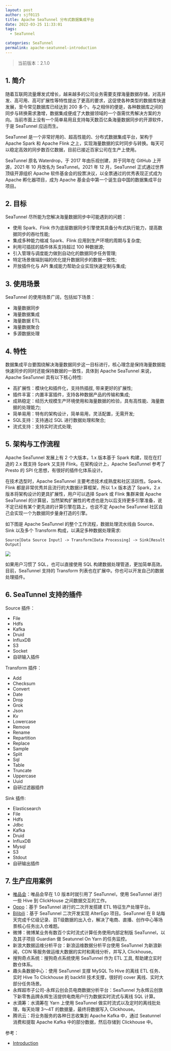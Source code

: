```yaml
---
layout: post
author: sjf0115
title: Apache SeaTunnel 分布式数据集成平台
date: 2022-03-25 11:33:01
tags:
  - SeaTunnel

categories: SeaTunnel
permalink: apache-seatunnel-introduction
---
```


> 当前版本：2.1.0

## 1. 简介

随着互联网流量爆发式增长，越来越多的公司业务需要支撑海量数据存储，对高并发、高可用、高可扩展性等特性提出了更高的要求，这促使各种类型的数据库快速发展，至今常见数据库已经达到 200 多个。与之相伴的便是，各种数据库之间的同步与转换需求激增，数据集成便成了大数据领域的一个亟需优秀解决方案的方向。当前市面上没有一个简单易用且支持每天数百亿条海量数据同步的开源软件，于是 SeaTunnel 应运而生。

SeaTunnel 是一个非常好用的、超高性能的、分布式数据集成平台，架构于 Apache Spark 和 Apache Flink 之上，实现海量数据的实时同步与转换。每天可以稳定高效的同步数百亿数据，目前已接近百家公司在生产上使用。

SeaTunnel 原名 Waterdrop，于 2017 年由乐视创建，并于同年在 GitHub 上开源，2021 年 10 月改名为 SeaTunnel。2021 年 12 月，SeaTunnel 正式通过世界顶级开源组织 Apache 软件基金会的投票决议，以全票通过的优秀表现正式成为 Apache 孵化器项目，成为 Apache 基金会中第一个诞生自中国的数据集成平台项目。

## 2. 目标

SeaTunnel 尽所能为您解决海量数据同步中可能遇到的问题：
- 使用 Spark、Flink 作为底层数据同步引擎使其具备分布式执行能力，提高数据同步的吞吐性能;
- 集成多种能力缩减 Spark、Flink 应用到生产环境的周期与复杂度;
- 利用可插拔的插件体系支持超过 100 种数据源;
- 引入管理与调度能力做到自动化的数据同步任务管理;
- 特定场景做端到端的优化提升数据同步的数据一致性;
- 开放插件化与 API 集成能力帮助企业实现快速定制与集成;

## 3. 使用场景

SeaTunnel 的使用场景广阔，包括如下场景：
- 海量数据同步
- 海量数据集成
- 海量数据 ETL
- 海量数据聚合
- 多源数据处理

## 4. 特性

数据集成平台要围绕解决海量数据同步这一目标进行，核心理念是保持海量数据能快速同步的同时还能保持数据的一致性，具体到 Apache SeaTunnel 来说，Apache SeaTunnel 具有以下核心特性:
- 高扩展性：模块化和插件化，支持热插拔, 带来更好的扩展性;
- 插件丰富：内置丰富插件，支持各种数据产品的传输和集成;
- 成熟稳定：经历大规模生产环境使用和海量数据的检验，具有高性能、海量数据的处理能力;
- 简单易用：特有的架构设计，简单易用，灵活配置，无需开发;
- SQL支持：支持通过 SQL 进行数据处理和聚合;
- 流式支持：支持实时流式处理;

## 5. 架构与工作流程

Apache SeaTunnel 发展上有 2 个大版本，1.x 版本基于 Spark 构建，现在在打造的 2.x 既支持 Spark 又支持 Flink。在架构设计上，Apache SeaTunnel 参考了 Presto 的 SPI 化思想，有很好的插件化体系设计。

在技术选型时，Apache SeaTunnel 主要考虑技术成熟度和社区活跃性。Spark、Flink 都是非常优秀并且流行的大数据计算框架，所以 1.x 版本选了 Spark，2.x 版本将架构设计的更具扩展性，用户可以选择 Spark 或 Flink 集群来做 Apache SeaTunnel 的计算层，当然架构扩展性的考虑也是为以后支持更多引擎准备，说不定已经有某个更先进的计算引擎在路上，也说不定 Apache SeaTunnel 社区自己会实现一个为数据同步量身打造的引擎。

如下图是 Apache SeaTunnel 的整个工作流程，数据处理流水线由 Source、Sink 以及多个 Transform 构成，以满足多种数据处理需求:
```
Source[Data Source Input] -> Transform[Data Processing] -> Sink[Result Output]
```

![](https://github.com/sjf0115/ImageBucket/blob/main/SeaTunnel/apache-seatunnel-introduction-1.png?raw=true)

如果用户习惯了 SQL，也可以直接使用 SQL 构建数据处理管道，更加简单高效。目前，SeaTunnel 支持的 Transform 列表也在扩展中。你也可以开发自己的数据处理插件。

## 6. SeaTunnel 支持的插件

Source 插件：
- File
- Hdfs
- Kafka
- Druid
- InfluxDB
- S3
- Socket
- 自研输入插件

Transform 插件：
- Add
- Checksum
- Convert
- Date
- Drop
- Grok
- Json
- Kv
- Lowercase
- Remove
- Rename
- Repartition
- Replace
- Sample
- Split
- Sql
- Table
- Truncate
- Uppercase
- Uuid
- 自研过滤器插件

Sink 插件:
- Elasticsearch
- File
- Hdfs
- Jdbc
- Kafka
- Druid
- InfluxDB
- Mysql
- S3
- Stdout
- 自研输出插件

## 7. 生产应用案例

- [唯品会](https://mp.weixin.qq.com/s/LVC0UZau24IwOuWN2wLt3w)：唯品会早在 1.0 版本时就引用了 SeaTunnel，使用 SeaTunnel 进行一些 Hive 到 ClickHouse 之间数据交互的工作。
- [Oppo](https://mp.weixin.qq.com/s/2m2fu0lO8BH74UiBHePVbg)：基于 SeaTunnel 进行的二次开发搭建 ETL 特征生产处理平台。
- [Bilibili](https://mp.weixin.qq.com/s/Jexke3ZZAVRiMebwDsRiQg)：基于 SeaTunnel 二次开发实现 AlterEgo 项目。SeaTunnel 在 B 站每天完成千亿级记录、百T级数据的出入仓，解决了电商、直播、创作中心等场景核心任务出入仓难题。
- 微博：微博某业务有数百个实时流式计算任务使用内部定制版 SeaTunnel，以及其子项目 Guardian 做 Seatunnel On Yarn 的任务监控。
- 新浪大数据运维分析平台：新浪运维数据分析平台使用 SeaTunnel 为新浪新闻，CDN 等服务做运维大数据的实时和离线分析，并写入 Clickhouse。
- 搜狗奇点系统：搜狗奇点系统使用 SeaTunnel 作为 ETL 工具, 帮助建立实时数仓体系。
- 趣头条数据中心：使用 SeaTunnel 支撑 MySQL To Hive 的离线 ETL 任务、实时 Hive To Clickhouse 的 backfill 技术支撑，很好的 cover 离线、实时大部分任务场景。
- 永辉超市子公司-永辉云创会员电商数据分析平台：SeaTunnel 为永辉云创旗下新零售品牌永辉生活提供电商用户行为数据实时流式与离线 SQL 计算。
- 水滴筹：水滴筹在 Yarn 上使用 SeaTunnel 做实时流式以及定时的离线批处理，每天处理 3～4T 的数据量，最终将数据写入 Clickhouse。
- 腾讯云：将业务服务的各种日志收集到 Apache Kafka 中，通过 Seatunnel 消费和提取 Apache Kafka 中的部分数据，然后存储到 Clickhouse 中。

参考：
- [Introduction](https://seatunnel.apache.org/zh-CN/docs/2.1.0/introduction)
